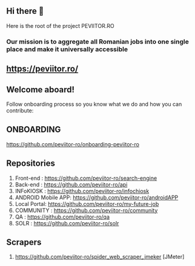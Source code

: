 ## Hi there 👋

Here is the root of the project PEVIITOR.RO

### Our mission is to aggregate all Romanian jobs into one single place and make it universally accessible

## https://peviitor.ro/

## Welcome aboard!
Follow onboarding process so you know what we do and how you can contribute:  
## ONBOARDING  
https://github.com/peviitor-ro/onboarding-peviitor-ro

## Repositories
1. Front-end : https://github.com/peviitor-ro/search-engine
2. Back-end  : https://github.com/peviitor-ro/api
3. INFoKIOSK : https://github.com/peviitor-ro/infochiosk
4. ANDROID Mobile APP: https://github.com/peviitor-ro/androidAPP
5. Local Portal: https://github.com/peviitor-ro/my-future-job
6. COMMUNITY : https://github.com/peviitor-ro/community
7. QA : https://github.com/peviitor-ro/qa
8. SOLR : https://github.com/peviitor-ro/solr

## Scrapers
1. https://github.com/peviitor-ro/spider_web_scraper_jmeker [JMeter]
